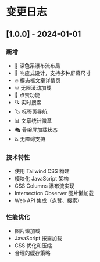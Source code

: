 # 变更日志

## [1.0.0] - 2024-01-01

### 新增
- 🎨 深色系瀑布流布局
- 📱 响应式设计，支持多种屏幕尺寸
- 🔥 模态框文章详情页
- ♾️ 无限滚动加载
- 💖 点赞功能
- 🔍 实时搜索
- 🏷️ 标签页导航
- 📊 文章统计徽章
- 🎭 骨架屏加载状态
- ♿ 无障碍支持

### 技术特性
- 使用 Tailwind CSS 构建
- 模块化 JavaScript 架构
- CSS Columns 瀑布流实现
- Intersection Observer 图片懒加载
- Web API 集成（点赞、搜索）

### 性能优化
- 图片懒加载
- JavaScript 按需加载
- CSS 优化和压缩
- 合理的缓存策略
